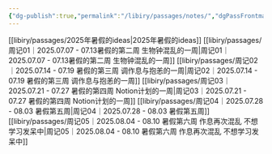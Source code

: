 ```yaml
---
{"dg-publish":true,"permalink":"/libiry/passages/notes/","dgPassFrontmatter":true,"noteIcon":"","created":"2025-08-15T09:39:29.757+08:00","updated":"2025-08-09T17:12:55.566+08:00"}
---
```



[[libiry/passages/2025年暑假的ideas\|2025年暑假的ideas]]
[[libiry/passages/周记01｜2025.07.07 - 07.13暑假的第二周 生物钟混乱的一周\|周记01｜2025.07.07 - 07.13暑假的第二周 生物钟混乱的一周]]
[[libiry/passages/周记02｜2025.07.14 - 07.19 暑假的第三周 调作息与抱恙的一周\|周记02｜2025.07.14 - 07.19 暑假的第三周 调作息与抱恙的一周]]
[[libiry/passages/周记03｜2025.07.21 - 07.27 暑假的第四周 Notion计划的一周\|周记03｜2025.07.21 - 07.27 暑假的第四周 Notion计划的一周]]
[[libiry/passages/周记04｜2025.07.28 - 08.03 暑假第五周\|周记04｜2025.07.28 - 08.03 暑假第五周]]
[[libiry/passages/周记05｜2025.08.04 - 08.10 暑假第六周 作息再次混乱 不想学习发呆中\|周记05｜2025.08.04 - 08.10 暑假第六周 作息再次混乱 不想学习发呆中]]
